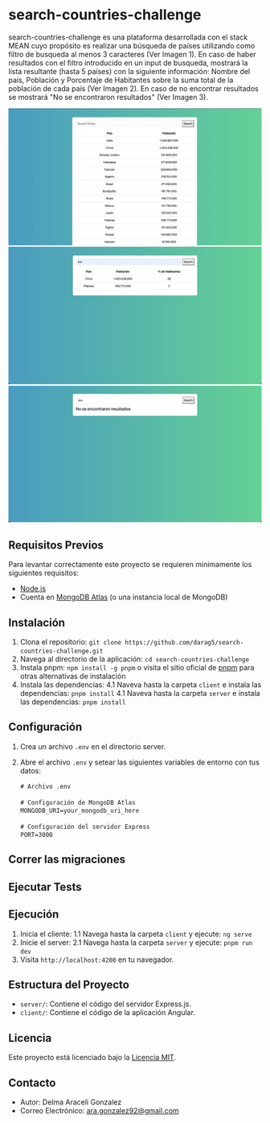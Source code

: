 # search-countries-challenge

search-countries-challenge es una plataforma desarrollada con el stack MEAN cuyo propósito es realizar una búsqueda de países utilizando como filtro de busqueda al menos 3 caracteres (Ver Imagen 1). En caso de haber resultados con el filtro introducido en un input de busqueda, mostrará la lista resultante (hasta 5 países) con la siguiente información: Nombre del país, Población y Porcentaje de Habitantes sobre la suma total de la población de cada país (Ver Imagen 2). En caso de no encontrar resultados se mostrará "No se encontraron resultados" (Ver Imagen 3).

![Imagen 1](./screenshots/all-countries.png)
![Imagen 2](./screenshots/filtered-countries.png)
![Imagen 3](./screenshots/no-results.png)

## Requisitos Previos

Para levantar correctamente este proyecto se requieren minimamente los siguientes requisitos:

- [Node.js](https://nodejs.org/)
- Cuenta en [MongoDB Atlas](https://www.mongodb.com/cloud/atlas) (o una instancia local de MongoDB)

## Instalación

1. Clona el repositorio: `git clone https://github.com/darag5/search-countries-challenge.git`
2. Navega al directorio de la aplicación: `cd search-countries-challenge`
3. Instala pnpm: `npm install -g pnpm` o visita el sitio oficial de [pnpm](https://pnpm.io/) para otras alternativas de instalación
4. Instala las dependencias:
   4.1 Naveva hasta la carpeta `client` e instala las dependencias: `pnpm install`
   4.1 Naveva hasta la carpeta `server` e instala las dependencias: `pnpm install`

## Configuración

1. Crea un archivo `.env` en el directorio server.
2. Abre el archivo `.env` y setear las siguientes variables de entorno con tus datos:

   ```env
   # Archivo .env

   # Configuración de MongoDB Atlas
   MONGODB_URI=your_mongodb_uri_here

   # Configuración del servidor Express
   PORT=3000
   ```

## Correr las migraciones

## Ejecutar Tests

## Ejecución

1. Inicia el cliente:
   1.1 Navega hasta la carpeta `client` y ejecute: `ng serve`
2. Inicie el server:
   2.1 Navega hasta la carpeta `server` y ejecute: `pnpm run dev`
3. Visita `http://localhost:4200` en tu navegador.

## Estructura del Proyecto

- `server/`: Contiene el código del servidor Express.js.
- `client/`: Contiene el código de la aplicación Angular.

## Licencia

Este proyecto está licenciado bajo la [Licencia MIT](LICENSE).

## Contacto

- Autor: Delma Araceli Gonzalez
- Correo Electrónico: ara.gonzalez92@gmail.com
